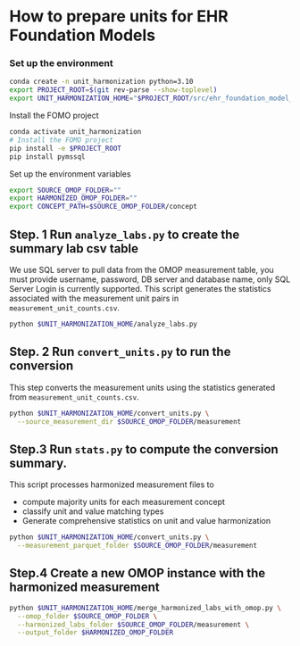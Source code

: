 # How to prepare units for EHR Foundation Models
### Set up the environment
```bash
conda create -n unit_harmonization python=3.10
export PROJECT_ROOT=$(git rev-parse --show-toplevel)
export UNIT_HARMONIZATION_HOME="$PROJECT_ROOT/src/ehr_foundation_model_benchmark/data/unit_harmonization"
```
Install the FOMO project
```bash
conda activate unit_harmonization
# Install the FOMO project
pip install -e $PROJECT_ROOT
pip install pymssql
```

Set up the environment variables
```bash
export SOURCE_OMOP_FOLDER=""
export HARMONIZED_OMOP_FOLDER=""
export CONCEPT_PATH=$SOURCE_OMOP_FOLDER/concept
```

Step. 1 Run `analyze_labs.py` to create the summary lab csv table
--------------------------------
We use SQL server to pull data from the OMOP measurement table, you must provide username, password, DB server and database name, 
only SQL Server Login is currently supported. This script generates the statistics associated with the measurement unit pairs in `measurement_unit_counts.csv`.  
```bash
python $UNIT_HARMONIZATION_HOME/analyze_labs.py
```

Step. 2 Run `convert_units.py` to run the conversion
--------------------------------
This step converts the measurement units using the statistics generated from `measurement_unit_counts.csv`. 
```bash
python $UNIT_HARMONIZATION_HOME/convert_units.py \
  --source_measurement_dir $SOURCE_OMOP_FOLDER/measurement
```

Step.3 Run `stats.py` to compute the conversion summary.
--------------------------------
This script processes harmonized measurement files to 
- compute majority units for each measurement concept
- classify unit and value matching types 
- Generate comprehensive statistics on unit and value harmonization
```bash
python $UNIT_HARMONIZATION_HOME/convert_units.py \
  --measurement_parquet_folder $SOURCE_OMOP_FOLDER/measurement
```

Step.4 Create a new OMOP instance with the harmonized measurement
--------------------------------
```bash
python $UNIT_HARMONIZATION_HOME/merge_harmonized_labs_with_omop.py \
  --omop_folder $SOURCE_OMOP_FOLDER \
  --harmonized_labs_folder $SOURCE_OMOP_FOLDER/measurement \
  --output_folder $HARMONIZED_OMOP_FOLDER
```